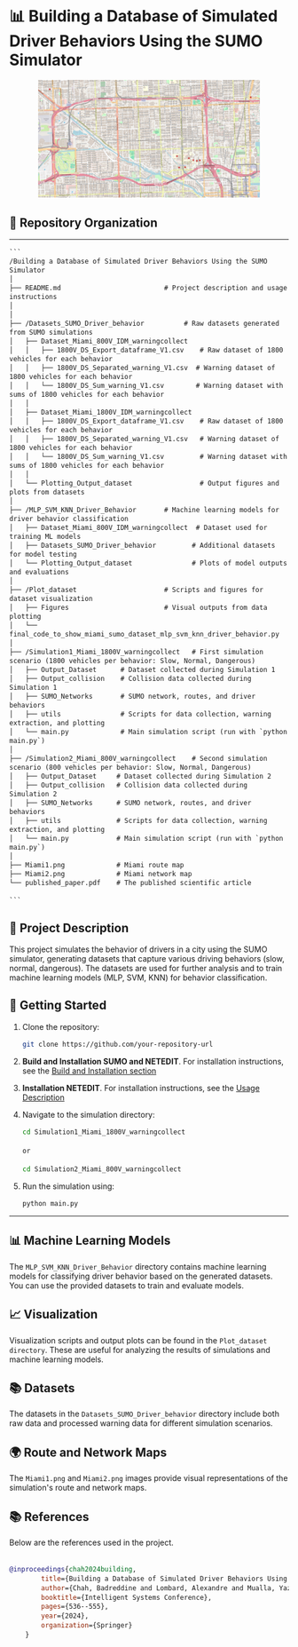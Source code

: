 # 📊 Building a Database of Simulated Driver Behaviors Using the SUMO Simulator

<div align="center">
  <img src="Miami2.png" alt="Miami Route Map" width="400"/>
</div>

## 📂 Repository Organization
---------------
    ```
    /Building a Database of Simulated Driver Behaviors Using the SUMO Simulator
    │
    ├── README.md                          # Project description and usage instructions
    │
    │
    ├── /Datasets_SUMO_Driver_behavior          # Raw datasets generated from SUMO simulations
    │   ├── Dataset_Miami_800V_IDM_warningcollect
    │   │   ├── 1800V_DS_Export_dataframe_V1.csv    # Raw dataset of 1800 vehicles for each behavior
    │   │   ├── 1800V_DS_Separated_warning_V1.csv  # Warning dataset of 1800 vehicles for each behavior
    │   │   └── 1800V_DS_Sum_warning_V1.csv        # Warning dataset with sums of 1800 vehicles for each behavior
    │   │
    │   ├── Dataset_Miami_1800V_IDM_warningcollect
    │   │   ├── 1800V_DS_Export_dataframe_V1.csv    # Raw dataset of 1800 vehicles for each behavior
    │   │   ├── 1800V_DS_Separated_warning_V1.csv   # Warning dataset of 1800 vehicles for each behavior
    │   │   └── 1800V_DS_Sum_warning_V1.csv         # Warning dataset with sums of 1800 vehicles for each behavior
    │   │
    │   └── Plotting_Output_dataset                 # Output figures and plots from datasets
    │
    ├── /MLP_SVM_KNN_Driver_Behavior       # Machine learning models for driver behavior classification
    │   ├── Dataset_Miami_800V_IDM_warningcollect  # Dataset used for training ML models
    │   ├── Datasets_SUMO_Driver_behavior         # Additional datasets for model testing
    │   └── Plotting_Output_dataset               # Plots of model outputs and evaluations
    │
    ├── /Plot_dataset                      # Scripts and figures for dataset visualization
    │   ├── Figures                        # Visual outputs from data plotting
    │   └── final_code_to_show_miami_sumo_dataset_mlp_svm_knn_driver_behavior.py
    │
    ├── /Simulation1_Miami_1800V_warningcollect   # First simulation scenario (1800 vehicles per behavior: Slow, Normal, Dangerous)
    │   ├── Output_Dataset      # Dataset collected during Simulation 1
    │   ├── Output_collision    # Collision data collected during Simulation 1
    │   ├── SUMO_Networks       # SUMO network, routes, and driver behaviors
    │   ├── utils               # Scripts for data collection, warning extraction, and plotting
    │   └── main.py             # Main simulation script (run with `python main.py`)
    │
    ├── /Simulation2_Miami_800V_warningcollect    # Second simulation scenario (800 vehicles per behavior: Slow, Normal, Dangerous)
    │   ├── Output_Dataset     # Dataset collected during Simulation 2
    │   ├── Output_collision   # Collision data collected during Simulation 2
    │   ├── SUMO_Networks      # SUMO network, routes, and driver behaviors
    │   ├── utils              # Scripts for data collection, warning extraction, and plotting
    │   └── main.py            # Main simulation script (run with `python main.py`)
    │
    ├── Miami1.png             # Miami route map
    ├── Miami2.png             # Miami network map
    └── published_paper.pdf    # The published scientific article

    ```


## 📄 Project Description
This project simulates the behavior of drivers in a city using the SUMO simulator, generating datasets that capture various driving behaviors (slow, normal, dangerous). The datasets are used for further analysis and to train machine learning models (MLP, SVM, KNN) for behavior classification.

## 🚀 Getting Started
1. Clone the repository: 
   ```bash
   git clone https://github.com/your-repository-url
   ```
2. **Build and Installation SUMO and NETEDIT**. For installation instructions, see the [Build and Installation section](https://sumo.dlr.de/docs/Installing/index.html)

3. **Installation NETEDIT**. For installation instructions, see the [Usage Description](https://sumo.dlr.de/docs/Netedit/index.html)

4. Navigate to the simulation directory:
   ```bash
   cd Simulation1_Miami_1800V_warningcollect

   or
   
   cd Simulation2_Miami_800V_warningcollect
   ```

5. Run the simulation using:
   ```bash
   python main.py
   ```




---


## 📊 Machine Learning Models
The `MLP_SVM_KNN_Driver_Behavior` directory contains machine learning models for classifying driver behavior based on the generated datasets. You can use the provided datasets to train and evaluate models.

## 📈 Visualization
Visualization scripts and output plots can be found in the `Plot_dataset directory`. These are useful for analyzing the results of simulations and machine learning models.

## 📚 Datasets
The datasets in the `Datasets_SUMO_Driver_behavior` directory include both raw data and processed warning data for different simulation scenarios.

## 🌍 Route and Network Maps
The `Miami1.png` and `Miami2.png` images provide visual representations of the simulation's route and network maps.


## 📚 References
Below are the references used in the project.

```bibtex

@inproceedings{chah2024building, 
        title={Building a Database of Simulated Driver Behaviors Using the SUMO Simulator}, 
        author={Chah, Badreddine and Lombard, Alexandre and Mualla, Yazan and Bkakria, Anis and Abbas-Turki, Abdeljalil and Yaich, Reda}, 
        booktitle={Intelligent Systems Conference}, 
        pages={536--555}, 
        year={2024}, 
        organization={Springer} 
    }
